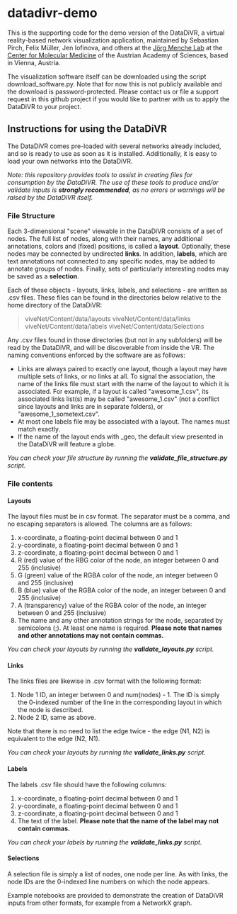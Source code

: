 # datadivr-demo
This is the supporting code for the demo version of the DataDiVR, a virtual reality-based network visualization application, maintained by Sebastian Pirch, Felix Müller, Jen Iofinova, and others at the [Jörg Menche Lab](www.menchelab.com) at the [Center for Molecular Medicine](cemm.oeaw.at) of the Austrian Academy of Sciences, based in Vienna, Austria.

The visualization software itself can be downloaded using the script download_software.py. Note that for now this is not publicly available and the download is password-protected. Please contact us or file a support request in this github project if you would like to partner with us to apply the DataDiVR to your project.

## Instructions for using the DataDiVR

The DataDiVR comes pre-loaded with several networks already included, and so is ready to use as soon as it is installed. Additionally, it is easy to load your own networks into the DataDiVR.

*Note: this repository provides tools to assist in creating files for consumption by the DataDiVR. The use of these tools to produce and/or validate inputs is **strongly recommended**, as no errors or warnings will be raised by the DataDiVR itself.*

### File Structure
Each 3-dimensional "scene" viewable in the DataDiVR consists of a set of nodes. The full list of nodes, along with their names, any additional annotations, colors and (fixed) positions, is called a **layout**. Optionally, these nodes may be connected by undirected **links**. In addition, **labels**, which are text annotations not connected to any specific nodes, may be added to annotate groups of nodes. Finally, sets of particularly interesting nodes may be saved as a **selection**.

Each of these objects - layouts, links, labels, and selections - are written as .csv files. These files can be found in the directories below relative to the home directory of the DataDiVR:

> viveNet/Content/data/layouts
>  viveNet/Content/data/links
> viveNet/Content/data/labels
>  viveNet/Content/data/Selections

Any .csv files found in those directories (but not in any subfolders) will be read by the DataDiVR, and will be discoverable from inside the VR. The naming conventions enforced by the software are as follows:

 - Links are always paired to exactly one layout, though a layout may have multiple sets of links, or no links at all. To signal the association, the name of the links file must start with the name of the layout to which it is associated. For example, if a layout is called "awesome_1.csv", its associated links list(s) may be called "awesome_1.csv" (not a conflict since layouts and links are in separate folders), or "awesome_1_sometext.csv". 
 - At most one labels file may be associated with a layout. The names must match exactly.
 - If the name of the layout ends with _geo, the default view presented in the DataDiVR will feature a globe.

*You can check your file structure by running the **validate_file_structure.py** script.*

### File contents

#### Layouts
The layout files must be in csv format. The separator must be a comma, and no escaping separators is allowed. The columns are as follows:

 1. x-coordinate, a floating-point decimal between 0 and 1
 1. y-coordinate, a floating-point decimal between 0 and 1
 1. z-coordinate, a floating-point decimal between 0 and 1
 1. R (red) value of the RBG color of the node, an integer between 0 and 255 (inclusive)
1. G (green) value of the RGBA color of the node, an integer between 0 and 255 (inclusive)
2. B (blue) value of the RGBA color of the node, an integer between 0 and 255 (inclusive)
3. A (transparency) value of the RGBA color of the node, an integer between 0 and 255 (inclusive)
4. The name and any other annotation strings for the node, separated by semicolons (;). At least one name is required. **Please note that names and other annotations may not contain commas.**

*You can check your layouts by running the **validate_layouts.py** script.*

#### Links
The links files are likewise in .csv format with the following format:
1. Node 1 ID, an integer between 0 and num(nodes) - 1. The ID is simply the 0-indexed number of the line in the corresponding layout in which the node is described.
2. Node 2 ID, same as above.

Note that there is no need to list the edge twice - the edge (N1, N2) is equivalent to the edge (N2, N1).

*You can check your layouts by running the **validate_links.py** script.*

#### Labels
The labels .csv file should have the following columns:
 1. x-coordinate, a floating-point decimal between 0 and 1
 2. y-coordinate, a floating-point decimal between 0 and 1
 3. z-coordinate, a floating-point decimal between 0 and 1
 4. The text of the label. **Please note that the name of the label may not contain commas.**

*You can check your labels by running the **validate_links.py** script.*

#### Selections
A selection file is simply a list of nodes, one node per line. As with links, the node IDs are the 0-indexed line numbers on which the node appears.

Example notebooks are provided to demonstrate the creation of DataDiVR inputs from other formats, for example from a NetworkX graph.

